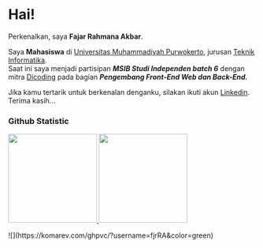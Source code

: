# Hai! 

Perkenalkan, saya **Fajar Rahmana Akbar**.<br>

Saya **Mahasiswa** di [Universitas Muhammadiyah Purwokerto](https://ump.ac.id/), jurusan [Teknik Informatika](https://informatika.ump.ac.id/).<br> 
Saat ini saya menjadi partisipan _**MSIB Studi Independen batch 6**_ dengan mitra [Dicoding](https://www.dicoding.com/) pada bagian _**Pengembang Front-End Web dan Back-End.**_<br>

Jika kamu tertarik untuk berkenalan denganku, silakan ikuti akun [Linkedin](https://www.linkedin.com/in/fajar-rahmana-akbar/). Terima kasih...

### Github Statistic
<p align="left">
<a href="https://github.com/fjrRA">
  <img height="180em" src="https://github-readme-stats-eight-theta.vercel.app/api?username=fjrRA&show_icons=true&theme=algolia&include_all_commits=true&count_private=true"/>
  <img height="180em" src="https://github-readme-stats-eight-theta.vercel.app/api/top-langs/?username=fjrRA&layout=compact&layout=compact&theme=algolia"/>
</a>
</p>
![](https://komarev.com/ghpvc/?username=fjrRA&color=green)
